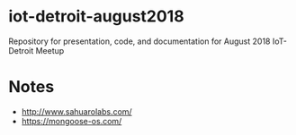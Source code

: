 # iot-detroit-august2018
 Repository for presentation, code, and documentation for August 2018 IoT-Detroit Meetup

# Notes

* http://www.sahuarolabs.com/
* https://mongoose-os.com/

